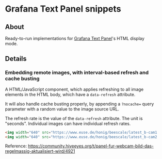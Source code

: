 # Grafana Text Panel snippets


## About

Ready-to-run implementations for [Grafana Text Panel]'s HTML display mode.


## Details

### Embedding remote images, with interval-based refresh and cache busting

A HTML/JavaScript component, which applies refreshing to all image elements in the
HTML body, which have a `data-refresh` attribute.

It will also handle cache busting properly, by appending a `?nocache=` query parameter
with a random value to the image source URL.

The refresh rate is the value of the `data-refresh` attribute. The unit is "seconds".
Individual images can have individual refresh rates.
```html
<img width="640" src="https://www.euse.de/honig/beescale/latest_b-cam1.jpg" data-refresh="10"/>
<img width="640" src="https://www.euse.de/honig/beescale/latest_b-cam2.jpg" data-refresh="15"/>
```

Reference: https://community.hiveeyes.org/t/panel-fur-webcam-bild-das-regelmassig-aktualisiert-wird/4921


[Grafana Text Panel]: https://grafana.com/docs/grafana/latest/panels-visualizations/visualizations/text/
